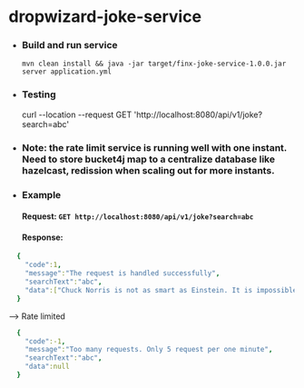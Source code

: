# dropwizard-joke-service

* ### Build and run service

    `mvn clean install && java -jar target/finx-joke-service-1.0.0.jar server application.yml`

* ### Testing 
  curl --location --request GET 'http://localhost:8080/api/v1/joke?search=abc'
  
* ### Note: the rate limit service is running well with one instant. Need to store bucket4j map to a centralize database like hazelcast, redission when scaling out for more instants.

* ### Example

  #### Request: `GET http://localhost:8080/api/v1/joke?search=abc`
 
  #### Response: 
```yaml 
  {
    "code":1,
    "message":"The request is handled successfully",
    "searchText":"abc",
    "data":["Chuck Norris is not as smart as Einstein. It is impossible for Einstein to arrange M&M's in abc order but Chuck Norris can."]
  }
```

--> Rate limited
```yaml
  {
    "code":-1,
    "message":"Too many requests. Only 5 request per one minute",
    "searchText":"abc",
    "data":null
  }
```
